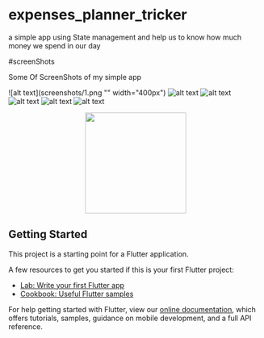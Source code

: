 # expenses_planner_tricker

a simple app using State management and help us to know how much money we spend in our day


#screenShots

Some Of ScreenShots of my simple app

![alt text](screenshots/1.png "" width="400px")
![alt text](screenshots/2.png "")
![alt text](screenshots/3.png "")
![alt text](screenshots/4.png "")
![alt text](screenshots/5.png "")
![alt text](screenshots/1.png "")

<div align="center">
    <img src="/screenshots/screen1.jpg" width="200px"</img> 
</div>

## Getting Started

This project is a starting point for a Flutter application.

A few resources to get you started if this is your first Flutter project:

- [Lab: Write your first Flutter app](https://flutter.dev/docs/get-started/codelab)
- [Cookbook: Useful Flutter samples](https://flutter.dev/docs/cookbook)

For help getting started with Flutter, view our
[online documentation](https://flutter.dev/docs), which offers tutorials,
samples, guidance on mobile development, and a full API reference.


